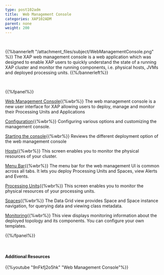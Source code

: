 ```yaml
---
type: post102adm
title:  Web Management Console
categories: XAP102ADM
parent: none
weight: 200
---
```


<br>

{{%bannerleft "/attachment_files/subject/WebManagementConsole.png"  %}}
The XAP web management console is a web application which was designed to enable XAP users to quickly understand the state of a running XAP cluster and monitor the running components, i.e. physical hosts, JVMs and deployed processing units.
{{%/bannerleft%}}

<br>

{{%fpanel%}}

[Web Management Console](./web-management-console-console.html){{%wbr%}}
The web management console is a new user interface for XAP allowing users to deploy, manage and monitor their Processing Units and Applications

[Configuration](./web-management-console-configuration.html){{%wbr%}}
Configuring various options and customizing the management console.

[Starting the console](./web-management-console-starting.html){{%wbr%}}
Reviews the different deployment option of the web management console

[Hosts](./web-management-hosts-view.html){{%wbr%}}
This screen enables you to monitor the physical resources of your cluster.

[Menu Bar](./web-management-common-view.html){{%wbr%}}
The menu bar for the web management UI is common across all tabs. It lets you deploy Processing Units and Spaces, view Alerts and Events.

[Processing Units](./web-management-pu.html){{%wbr%}}
This screen enables you to monitor the physical resources of your processing units.

[Spaces](./web-management-data-grid-view.html){{%wbr%}}
The Data Grid view provides Space and Space instance navigation, for querying data and viewing class metadata.

[Monitoring](./web-management-monitoring.html){{%wbr%}}
This view displays monitoring information about the deployed topology and its components. You can configure your own templates.

{{%/fpanel%}}

<br>

#### Additional Resources
{{%youtube "9nFkfj2o5hk"  "Web Management Console"%}}




